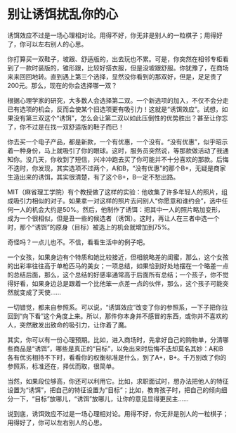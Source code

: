 # 别让诱饵扰乱你的心

诱饵效应不过是一场心理相对论。用得不好，你无非是别人的一粒棋子；用得好了，你可以左右别人的心思。

你打算买一双鞋子，坡跟、舒适版的，出去玩也不累。可是，你突然在相邻专柜看到了一款时装版的，锥形跟，比较好搭衣服，但是没坡跟舒服。你犹豫了，在商场来来回回地转。直到遇上第三个选择，显然没你看到的那双好，但是，足足贵了200元。那么，现在的你会选择哪一双？

根据心理学家的研究，大多数人会选择第二双。一个新选项的加入，不仅不会分走已有选项的机会，反而会使某个旧选项更有吸引力！这就是“诱饵效应”。试想，如果没有第三双这个“诱饵”，怎么会让第二双以如此压倒性的优势胜出？甚至让你忘了，你不过是在找一双舒适版的鞋子而已！

你去买一个电子产品，都是新款，一个有优惠，一个没有。“没有优惠”，似乎昭示着一种身份，马上就吸引了你的眼球。这时，服务员突然说，等那款做活动了我通知你。没几天，你收到了短信，兴冲冲跑去买了你可能并不十分喜欢的那款。后悔不迭时，你发现，其实选项不过两个，A和B，“没有优惠”的那个B+，无疑是商家生造出来的诱饵，其实很清楚，有了这个B+，B一定不愁出路。

MIT（麻省理工学院）有个教授做了这样的实验：他收集了许多年轻人的照片，组成吸引力相似的对子。如果拿一对这样的照片去问别人“你愿意和谁约会”，选中任何一人的机会大约是50%。然后，他制作了诱饵：把其中一人的照片略加变形，成为一个很相似，但是丑一些的候选者（诱饵）。这时，再让人在三者中选一个时，那个“诱饵”的原身（目标）被选上的机会就增加到75%。

奇怪吗？一点儿也不。不信，看看生活中的例子吧。

一个女孩，如果身边有个特质和她比较接近，但相貌略差的闺蜜，那么，这个女孩的出彩率往往高于单枪匹马的美女；一项总结，如果恰到好处地摆在一个略差一点的总结后面，那么，这个总结的好感率通常高于后面所有总结；一个孩子，你不觉得好看，如果身边总是跟着一个比他笨一点差一点的伙伴，那么，这个孩子可能突然就变成了天使……

一切错觉，都来自参照系。可以说，“诱饵效应”改变了你的参照系，一下子把你拉回到“向下看”这个角度上来。所以，那件你本身并不感冒的东西，或你并不喜欢的人，突然散发出致命的吸引力，让你着了魔。

其实，你可以有一份心理预期。比如，进入商场时，先拿好自己的购物单，分清哪些商品是“诱饵”，哪些是真正的“目标”，以免出来时后悔不迭却莫名其妙：A和B各有优劣相持不下时，看看你的权衡标准是什么，到了A+，B+。千万别改了你的参照系，标准还在，择优而取，很简单。

当然，如果段位够高，你还可以利用它。比如，求职面试时，想办法把他人的特征设置为“诱饵”，把自己的特征设置为“目标”；比如，教育孩子时，把自己的倾向细分一下，“目标”放哪儿，“诱饵”放哪儿，让你的意见显得更民主……

说到底，诱饵效应不过是一场心理相对论。用得不好，你无非是别人的一粒棋子；用得好了，你可以左右别人的心思。